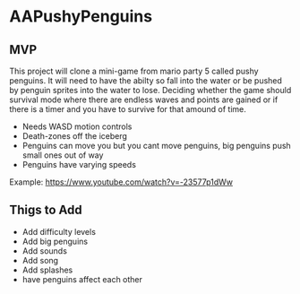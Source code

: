 # AAPushyPenguins

## MVP
This project will clone a mini-game from mario party 5 called pushy penguins. It will need to have the abilty so fall into the water
or be pushed by penguin sprites into the water to lose. Deciding whether the game should survival mode where there are endless waves and points are gained
or if there is a timer and you have to survive for that amound of time. 
* Needs WASD motion controls
* Death-zones off the iceberg
* Penguins can move you but you cant move penguins, big penguins push small ones out of way
* Penguins have varying speeds

Example: https://www.youtube.com/watch?v=-23577p1dWw

## Thigs to Add
* Add difficulty levels
* Add big penguins
* Add sounds
* Add song
* Add splashes
* have penguins affect each other
